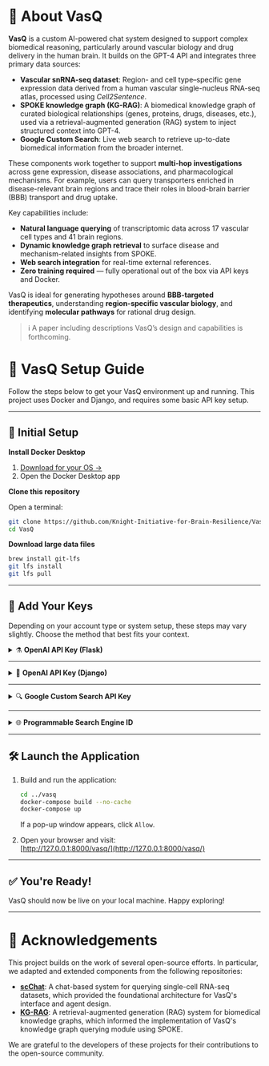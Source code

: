 # 🧬 About VasQ

**VasQ** is a custom AI-powered chat system designed to support complex biomedical reasoning, particularly around vascular biology and drug delivery in the human brain. It builds on the GPT-4 API and integrates three primary data sources:

- **Vascular snRNA-seq dataset**: Region- and cell type–specific gene expression data derived from a human vascular single-nucleus RNA-seq atlas, processed using *Cell2Sentence*.
- **SPOKE knowledge graph (KG-RAG)**: A biomedical knowledge graph of curated biological relationships (genes, proteins, drugs, diseases, etc.), used via a retrieval-augmented generation (RAG) system to inject structured context into GPT-4.
- **Google Custom Search**: Live web search to retrieve up-to-date biomedical information from the broader internet.

These components work together to support **multi-hop investigations** across gene expression, disease associations, and pharmacological mechanisms. For example, users can query transporters enriched in disease-relevant brain regions and trace their roles in blood-brain barrier (BBB) transport and drug uptake.

Key capabilities include:

- **Natural language querying** of transcriptomic data across 17 vascular cell types and 41 brain regions.
- **Dynamic knowledge graph retrieval** to surface disease and mechanism-related insights from SPOKE.
- **Web search integration** for real-time external references.
- **Zero training required** — fully operational out of the box via API keys and Docker.

VasQ is ideal for generating hypotheses around **BBB-targeted therapeutics**, understanding **region-specific vascular biology**, and identifying **molecular pathways** for rational drug design.

> ℹ️ A paper including descriptions VasQ’s design and capabilities is forthcoming.

# 🧠 VasQ Setup Guide

Follow the steps below to get your VasQ environment up and running. This project uses Docker and Django, and requires some basic API key setup.

---

## 🚀 Initial Setup

**Install Docker Desktop**  

1. [Download for your OS →](https://docs.docker.com/desktop/)
2. Open the Docker Desktop app

**Clone this repository**  

Open a terminal:

   ```bash
   git clone https://github.com/Knight-Initiative-for-Brain-Resilience/VasQ.git
   cd VasQ
   ```

**Download large data files**  

   ```bash
   brew install git-lfs
   git lfs install
   git lfs pull
   ```

---

## 🔑 Add Your Keys

Depending on your account type or system setup, these steps may vary slightly. Choose the method that best fits your context.

<details>
<summary>⚗️ <strong>OpenAI API Key (Flask) </strong></summary>  
  
1. Open the Flask environment file:

   ```bash
   cd kg_rag
   nano .gpt_config.env
   ```

2. Generate your OpenAI API key:

#### Individual Users

- Create or sign in: [OpenAI Account](https://auth.openai.com/create-account)  
- Go to [API Keys](https://platform.openai.com/api-keys)  
- Click `+ Create new secret key`  
- Name it, keep **Default project** and **All permissions**
- Click `Create secret key` and copy the key

#### Organization Accounts

- Log in to your org account  
- Visit [Organization API Keys](https://platform.openai.com/settings/organization/api-keys)  
- Click `+ Create new secret key`  
- Name it, choose the appropriate project, keep **All permissions**
- Click `Create secret key` and copy the key

3. Paste key into `.gpt_config.env` after `API_KEY=`
4. Copy key to clipboard for use in Django environment file
5. Save Flask environment file: `Ctrl + X`, `Y`, `Enter`

</details>

---

<details>
<summary>🧠 <strong>OpenAI API Key (Django)</strong></summary>

1. Open Django environment file:

   ```bash
   cd ..
   nano .env-shared
   ```
   
2. Paste the OpenAI API key into `.env-shared` after `OPENAI_API_KEY=`

</details>

---

<details>
<summary>🔍 <strong>Google Custom Search API Key</strong></summary>  
  
> ⚠️ Google offers a generous free trial for this API.

1. Generate Google Custom Search API Key:

- Log in to your [Google Account](https://accounts.google.com)  
- Go to [Google Custom Search API](https://console.cloud.google.com/marketplace/product/google/customsearch.googleapis.com)  
- Create or select a project  
- Click **Enable** 
- In the sidebar, go to **Credentials**  
- Click `+ Create credentials` → **API key**  
- Click **Edit API key**  
- Under **Application restrictions**, choose **None**  
- Under **API restrictions**, select **Restrict key**  
- From the dropdown, choose **Custom Search API** → Click **OK**  
- Click **Save**
- On the next page **Show key** and copy it

2. Paste the API key into `.env-shared` after `GOOGLE_API_KEY=`

</details>

---

<details>
<summary>🌐 <strong>Programmable Search Engine ID</strong></summary>  
  
1. Generate Programmable Search Engine ID:
   
- Go to the [Programmable Search Control Panel](https://programmablesearchengine.google.com/controlpanel/all)
- Click **Add**  
- Name your engine  
- For "What to search?", select **Search the entire web**  
- Leave “Search settings” unchecked  
- Fill out the CAPTCHA and click **Create**  
- On the next page, go to **Back to all engines**  
- Click on the engine you just created  
- Find your ID in the **Overview** section under **Basic**
- Copy your **Search engine ID**

2. Paste the ID into `.env-shared` after `SEARCH_ENGINE_ID=`

</details>

---

## 🛠️ Launch the Application

1. Build and run the application:

   ```bash
   cd ../vasq
   docker-compose build --no-cache
   docker-compose up
   ```

   If a pop-up window appears, click `Allow`.

2. Open your browser and visit:  
   [http://127.0.0.1:8000/vasq/](http://127.0.0.1:8000/vasq/)

---

## ✅ You're Ready!

VasQ should now be live on your local machine. Happy exploring!

---

# 🙏 Acknowledgements

This project builds on the work of several open-source efforts. In particular, we adapted and extended components from the following repositories:

- [**scChat**](https://github.com/li-group/scChat): A chat-based system for querying single-cell RNA-seq datasets, which provided the foundational architecture for VasQ's interface and agent design.
- [**KG-RAG**](https://github.com/BaranziniLab/KG_RAG): A retrieval-augmented generation (RAG) system for biomedical knowledge graphs, which informed the implementation of VasQ's knowledge graph querying module using SPOKE.

We are grateful to the developers of these projects for their contributions to the open-source community.
